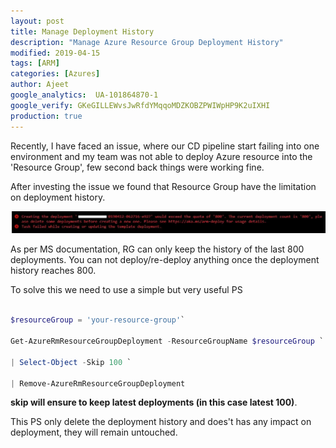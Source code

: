 ```yaml
---
layout: post
title: Manage Deployment History
description: "Manage Azure Resource Group Deployment History"
modified: 2019-04-15
tags: [ARM]
categories: [Azures]
author: Ajeet
google_analytics:  UA-101864870-1
google_verify: GKeGILLEWvsJwRfdYMqqoMDZKOBZPWIWpHP9K2uIXHI
production: true
---   
```

Recently, I have faced an issue, where our CD pipeline start failing into one environment and my team was not able to deploy Azure resource into the 'Resource Group', few second back things were working fine.

After investing the issue we found that Resource Group have the limitation on deployment history.

<!--more-->
![](../images/posts/iac/errordeploymenthistory.JPG)


As per MS documentation, RG can only keep the history of the last 800 deployments. You can not deploy/re-deploy anything once the deployment history reaches 800. 

To solve this we need to use a simple but very useful PS

```PowerShell

$resourceGroup = 'your-resource-group'`

Get-AzureRmResourceGroupDeployment -ResourceGroupName $resourceGroup `

| Select-Object -Skip 100 `

| Remove-AzureRmResourceGroupDeployment

```
**skip will ensure to keep latest deployments (in this case latest 100)**.

This PS only delete the deployment history and does't has any impact on deployment, they will remain untouched. 
